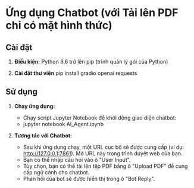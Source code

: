 # Ứng dụng Chatbot (với Tải lên PDF chỉ có mặt hình thức)
## Cài đặt
1.  **Điều kiện:**
    Python 3.6 trở lên
    pip (trình quản lý gói của Python)

2.  **Cài đặt thư viện**
    pip install gradio openai requests

## Sử dụng

1.  **Chạy ứng dụng:**

    * Chạy script Jupyter Notebook để khởi động giao diện chatbot:
    * jupyter notebook AI_Agent.ipynb

3.  **Tương tác với Chatbot:**

    * Sau khi ứng dụng chạy, một URL cục bộ sẽ được cung cấp (ví dụ: http://127.0.0.1:7861). Mở URL này trong trình duyệt web của bạn.
    * Bạn có thể nhập câu hỏi vào ô "User Input".
    * Tùy chọn, bạn có thể tải lên tệp PDF bằng ô "Upload PDF" để cung cấp ngữ cảnh cho chatbot.
    * Phản hồi của bot sẽ được hiển thị trong ô "Bot Reply".
